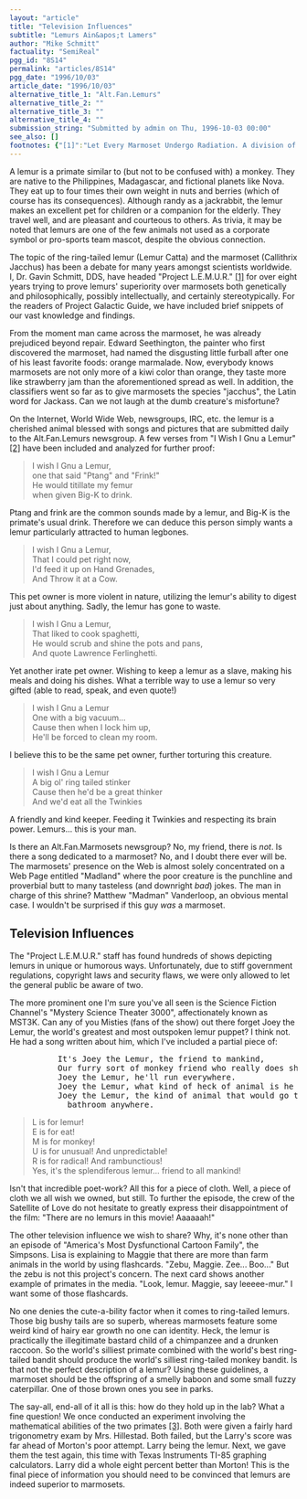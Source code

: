 ```yaml
---
layout: "article"
title: "Television Influences"
subtitle: "Lemurs Ain&apos;t Lamers"
author: "Mike Schmitt"
factuality: "SemiReal"
pgg_id: "8S14"
permalink: "articles/8S14"
pgg_date: "1996/10/03"
article_date: "1996/10/03"
alternative_title_1: "Alt.Fan.Lemurs"
alternative_title_2: ""
alternative_title_3: ""
alternative_title_4: ""
submission_string: "Submitted by admin on Thu, 1996-10-03 00:00"
see_also: []
footnotes: {"[1]":"Let Every Marmoset Undergo Radiation. A division of PRIMATE-O [4].","[2]":"Each verse was contributed by a separate person, so the authorship cannot be fully credited.","[3]":"The specimens were randomly drawn and given identical food, rooms, and treatment. Neither had ever finished grade school.","[4]":"Professors, Really Insane, Making Animals Torture Each-Other."}
---
```

<div>
<p>A lemur is a primate similar to (but not to be confused with) a monkey. They are native to the Philippines, Madagascar, and fictional planets like Nova. They eat up to four times their own weight in nuts and berries (which of course has its consequences). Although randy as a jackrabbit, the lemur makes an excellent pet for children or a companion for the elderly. They travel well, and are pleasant and courteous to others. As trivia, it may be noted that lemurs are one of the few animals not used as a corporate symbol or pro-sports team mascot, despite the obvious connection.</p>
<p>The topic of the ring-tailed lemur (Lemur Catta) and the marmoset (Callithrix Jacchus) has been a debate for many years amongst scientists worldwide. I, Dr. Gavin Schmitt, DDS, have headed "Project L.E.M.U.R." <a href="#footnotes.1" class="footnote-link">[1]</a> for over eight years trying to prove lemurs' superiority over marmosets both genetically and philosophically, possibly intellectually, and certainly stereotypically. For the readers of Project Galactic Guide, we have included brief snippets of our vast knowledge and findings.</p>
<p>From the moment man came across the marmoset, he was already prejudiced beyond repair. Edward Seethington, the painter who first discovered the marmoset, had named the disgusting little furball after one of his least favorite foods: orange marmalade. Now, everybody knows marmosets are not only more of a kiwi color than orange, they taste more like strawberry jam than the aforementioned spread as well. In addition, the classifiers went so far as to give marmosets the species "jacchus", the Latin word for Jackass. Can we not laugh at the dumb creature's misfortune?</p>
<p>On the Internet, World Wide Web, newsgroups, IRC, etc. the lemur is a cherished animal blessed with songs and pictures that are submitted daily to the Alt.Fan.Lemurs newsgroup. A few verses from "I Wish I Gnu a Lemur" <a href="#footnotes.2" class="footnote-link">[2]</a> have been included and analyzed for further proof:</p>
<blockquote>I wish I Gnu a Lemur,<br>
one that said "Ptang" and "Frink!"<br>
He would titillate my femur<br>
when given Big-K to drink.</blockquote>
<p>Ptang and frink are the common sounds made by a lemur, and Big-K is the primate's usual drink. Therefore we can deduce this person simply wants a lemur particularly attracted to human legbones.</p>
<blockquote>I wish I Gnu a Lemur,<br>
That I could pet right now,<br>
I'd feed it up on Hand Grenades,<br>
And Throw it at a Cow.</blockquote>
<p>This pet owner is more violent in nature, utilizing the lemur's ability to digest just about anything. Sadly, the lemur has gone to waste.</p>
<blockquote>I wish I Gnu a Lemur,<br>
That liked to cook spaghetti,<br>
He would scrub and shine the pots and pans,<br>
And quote Lawrence Ferlinghetti.</blockquote>
<p>Yet another irate pet owner. Wishing to keep a lemur as a slave, making his meals and doing his dishes. What a terrible way to use a lemur so very gifted (able to read, speak, and even quote!)</p>
<blockquote>I wish I Gnu a Lemur<br>
One with a big vacuum...<br>
Cause then when I lock him up,<br>
He'll be forced to clean my room.</blockquote>
<p>I believe this to be the same pet owner, further torturing this creature.</p>
<blockquote>I wish I Gnu a Lemur<br>
A big ol' ring tailed stinker<br>
Cause then he'd be a great thinker<br>
And we'd eat all the Twinkies</blockquote>
<p>A friendly and kind keeper. Feeding it Twinkies and respecting its brain power. Lemurs... this is your man.</p>
<p>Is there an Alt.Fan.Marmosets newsgroup? No, my friend, there is <em>not</em>. Is there a song dedicated to a marmoset? No, and I doubt there ever will be. The marmosets' presence on the Web is almost solely concentrated on a Web Page entitled "Madland" where the poor creature is the punchline and proverbial butt to many tasteless (and downright <em>bad</em>) jokes. The man in charge of this shrine? Matthew "Madman" Vanderloop, an obvious mental case. I wouldn't be surprised if this guy <em>was</em> a marmoset.</p>
<h2>Television Influences</h2>
<p>The "Project L.E.M.U.R." staff has found hundreds of shows depicting lemurs in unique or humorous ways. Unfortunately, due to stiff government regulations, copyright laws and security flaws, we were only allowed to let the general public be aware of two.</p>
<p>The more prominent one I'm sure you've all seen is the Science Fiction Channel's "Mystery Science Theater 3000", affectionately known as MST3K. Can any of you Misties (fans of the show) out there forget Joey the Lemur, the world's greatest and most outspoken lemur puppet? I think not. He had a song written about him, which I've included a partial piece of:</p>
<pre>
          It's Joey the Lemur, the friend to mankind,
          Our furry sort of monkey friend who really does shine.
          Joey the Lemur, he'll run everywhere.
          Joey the Lemur, what kind of heck of animal is he anyway?
          Joey the Lemur, the kind of animal that would go to the
            bathroom anywhere.
</pre>
<blockquote>L is for lemur!<br>
E is for eat!<br>
M is for monkey!<br>
U is for unusual! And unpredictable!<br>
R is for radical! And rambunctious!<br>
Yes, it's the splendiferous lemur... friend to all mankind!</blockquote>
<p>Isn't that incredible poet-work? All this for a piece of cloth. Well, a piece of cloth we all wish we owned, but still. To further the episode, the crew of the Satellite of Love do not hesitate to greatly express their disappointment of the film: "There are no lemurs in this movie! Aaaaaah!"</p>
<p>The other television influence we wish to share? Why, it's none other than an episode of "America's Most Dysfunctional Cartoon Family", the Simpsons. Lisa is explaining to Maggie that there are more than farm animals in the world by using flashcards. "Zebu, Maggie. Zee... Boo..." But the zebu is not this project's concern. The next card shows another example of primates in the media. "Look, lemur. Maggie, say leeeee-mur." I want some of those flashcards.</p>
<p>No one denies the cute-a-bility factor when it comes to ring-tailed lemurs. Those big bushy tails are so superb, whereas marmosets feature some weird kind of hairy ear growth no one can identity. Heck, the lemur is practically the illegitimate bastard child of a chimpanzee and a drunken raccoon. So the world's silliest primate combined with the world's best ring-tailed bandit should produce the world's silliest ring-tailed monkey bandit. Is that not the perfect description of a lemur? Using these guidelines, a marmoset should be the offspring of a smelly baboon and some small fuzzy caterpillar. One of those brown ones you see in parks.</p>
<p>The say-all, end-all of it all is this: how do they hold up in the lab? What a fine question! We once conducted an experiment involving the mathematical abilities of the two primates <a href="#footnotes.3" class="footnote-link">[3]</a>. Both were given a fairly hard trigonometry exam by Mrs. Hillestad. Both failed, but the Larry's score was far ahead of Morton's poor attempt. Larry being the lemur. Next, we gave them the test again, this time with Texas Instruments TI-85 graphing calculators. Larry did a whole eight percent better than Morton! This is the final piece of information you should need to be convinced that lemurs are indeed superior to marmosets.</p>
</div>
